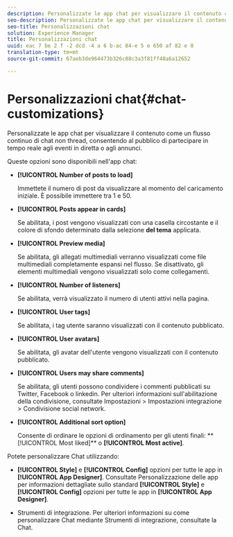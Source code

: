 ```yaml
---
description: Personalizzate le app chat per visualizzare il contenuto come un flusso continuo di chat non thread, consentendo al pubblico di partecipare in tempo reale agli eventi in diretta o agli annunci.
seo-description: Personalizzate le app chat per visualizzare il contenuto come un flusso continuo di chat non thread, consentendo al pubblico di partecipare in tempo reale agli eventi in diretta o agli annunci.
seo-title: Personalizzazioni chat
solution: Experience Manager
title: Personalizzazioni chat
uuid: eac 7 be 2 f -2 dcd -4 a 6 b-ac 84-e 5 e 650 af 82 e 0
translation-type: tm+mt
source-git-commit: 67aeb3de964473b326c88c3a3f81ff48a6a12652

---
```



# Personalizzazioni chat{#chat-customizations}

Personalizzate le app chat per visualizzare il contenuto come un flusso continuo di chat non thread, consentendo al pubblico di partecipare in tempo reale agli eventi in diretta o agli annunci.



Queste opzioni sono disponibili nell&#39;app chat:

* **[!UICONTROL Number of posts to load]**

   Immettete il numero di post da visualizzare al momento del caricamento iniziale. È possibile immettere tra 1 e 50.

* **[!UICONTROL Posts appear in cards]**

   Se abilitata, i post vengono visualizzati con una casella circostante e il colore di sfondo determinato dalla selezione **del tema** applicata.

* **[!UICONTROL Preview media]**

   Se abilitata, gli allegati multimediali verranno visualizzati come file multimediali completamente espansi nel flusso. Se disattivato, gli elementi multimediali vengono visualizzati solo come collegamenti.

* **[!UICONTROL Number of listeners]**

   Se abilitata, verrà visualizzato il numero di utenti attivi nella pagina.

* **[!UICONTROL User tags]**

   Se abilitata, i tag utente saranno visualizzati con il contenuto pubblicato.

* **[!UICONTROL User avatars]**

   Se abilitata, gli avatar dell&#39;utente vengono visualizzati con il contenuto pubblicato.

* **[!UICONTROL Users may share comments]**

   Se abilitata, gli utenti possono condividere i commenti pubblicati su Twitter, Facebook o linkedin. Per ulteriori informazioni sull&#39;abilitazione della condivisione, consultate Impostazioni &gt; Impostazioni integrazione &gt; Condivisione social network.

* **[!UICONTROL Additional sort option]**

   Consente di ordinare le opzioni di ordinamento per gli utenti finali: ** [!UICONTROL Most liked]** o **[!UICONTROL Most active]**.

Potete personalizzare Chat utilizzando:

* **[!UICONTROL Style]** e **[!UICONTROL Config]** opzioni per tutte le app in **[!UICONTROL App Designer]**. Consultate Personalizzazione delle app per informazioni dettagliate sullo standard **[!UICONTROL Style]** e **[!UICONTROL Config]** opzioni per tutte le app in **[!UICONTROL App Designer]**.

* Strumenti di integrazione. Per ulteriori informazioni su come personalizzare Chat mediante Strumenti di integrazione, consultate la Chat.

